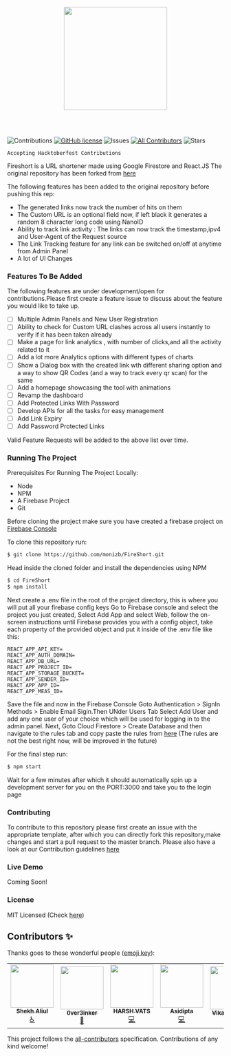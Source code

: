 <p align="center">
<img src="https://firebasestorage.googleapis.com/v0/b/trello-87674.appspot.com/o/Untitled%20design.gif?alt=media&token=ceff00a1-4d3a-4b05-9ffd-68e90f458b2e" width="240"/>
 </p>
 <br>
 <br>

![Contributions](https://img.shields.io/badge/contributions-welcome-brightgreen.svg)
[![GitHub license](https://img.shields.io/github/license/thedevs-network/kutt.svg)](https://github.com/monizb/FireShort/blob/master/LICENSE)
![Issues](https://img.shields.io/github/issues/monizb/FireShort)
[![All Contributors](https://img.shields.io/badge/all_contributors-1-orange.svg?style=flat-square)](#contributors-)
![Stars](https://img.shields.io/github/stars/monizb/FireShort)

`Accepting Hacktoberfest Contributions`

Fireshort is a URL shortener made using Google Firestore and React.JS The
original repository has been forked from
[here](https://github.com/xprilion/fireshort)

The following features has been added to the original repository before pushing
this rep:

- The generated links now track the number of hits on them
- The Custom URL is an optional field now, if left black it generates a random 8
  character long code using NanoID
- Ability to track link activity : The links can now track the timestamp,ipv4
  and User-Agent of the Request source
- The Link Tracking feature for any link can be switched on/off at anytime from
  Admin Panel
- A lot of UI Changes

### Features To Be Added

The following features are under development/open for contributions.Please first
create a feature issue to discuss about the feature you would like to take up.

- [ ] Multiple Admin Panels and New User Registration
- [ ] Ability to check for Custom URL clashes across all users instantly to
      verify if it has been taken already
- [ ] Make a page for link analytics , with number of clicks,and all the
      activity related to it
- [ ] Add a lot more Analytics options with different types of charts
- [ ] Show a Dialog box with the created link wth different sharing option and a
      way to show QR Codes (and a way to track every qr scan) for the same
- [ ] Add a homepage showcasing the tool with animations
- [ ] Revamp the dashboard
- [ ] Add Protected Links With Password
- [ ] Develop APIs for all the tasks for easy management
- [ ] Add Link Expiry
- [ ] Add Password Protected Links

Valid Feature Requests will be added to the above list over time.

### Running The Project

Prerequisites For Running The Project Locally:

- Node
- NPM
- A Firebase Project
- Git

Before cloning the project make sure you have created a firebase project on
[Firebase Console](http://console.firebase.google.com)

To clone this repository run:

```sh
$ git clone https://github.com/monizb/FireShort.git
```

Head inside the cloned folder and install the dependencies using NPM

```sh
$ cd FireShort
$ npm install
```

Next create a .env file in the root of the project directory, this is where you
will put all your firebase config keys Go to Firebase console and select the
project you just created, Select Add App and select Web, follow the on-screen
instructions until Firebase provides you with a config object, take each
property of the provided object and put it inside of the .env file like this:

```
REACT_APP_API_KEY=
REACT_APP_AUTH_DOMAIN=
REACT_APP_DB_URL=
REACT_APP_PROJECT_ID=
REACT_APP_STORAGE_BUCKET=
REACT_APP_SENDER_ID=
REACT_APP_APP_ID=
REACT_APP_MEAS_ID=
```

Save the file and now in the Firebase Console Goto Authentication > SignIn
Methods > Enable Email Sigin.Then UNder Users Tab Select Add User and add any
one user of your choice which will be used for logging in to the admin panel.
Next, Goto Cloud Firestore > Create Database and then navigate to the rules tab
and copy paste the rules from
[here](https://github.com/monizb/FireShort/blob/master/db-rules.json) (The rules
are not the best right now, will be improved in the future)

For the final step run:

```sh
$ npm start
```

Wait for a few minutes after which it should automatically spin up a development
server for you on the PORT:3000 and take you to the login page

### Contributing

To contribute to this repository please first create an issue with the
appropriate template, after which you can directly fork this repository,make
changes and start a pull request to the master branch. Please also have a look
at our Contribution guidelines
[here](https://github.com/monizb/FireShort/blob/master/CONTRBUTING.md)

### Live Demo

Coming Soon!

### License

MIT Licensed (Check
[here](https://github.com/monizb/FireShort/blob/master/LICENSE))

## Contributors ✨

Thanks goes to these wonderful people
([emoji key](https://allcontributors.org/docs/en/emoji-key)):

<!-- ALL-CONTRIBUTORS-LIST:START - Do not remove or modify this section -->
<!-- prettier-ignore-start -->
<!-- markdownlint-disable -->
<table>
  <tr>
    <td align="center"><a href="https://alii13.github.io/portfolio/"><img src="https://avatars1.githubusercontent.com/u/48530814?v=4" width="100px;" alt=""/><br /><sub><b>Shekh Aliul</b></sub></a><br /><a href="#a11y-alii13" title="Accessibility">️️️️♿️</a></td>
    <td align="center"><a href="https://github.com/OverthinkersArea"><img src="https://avatars2.githubusercontent.com/u/53104897?v=4" width="100px;" alt=""/><br /><sub><b>0ver3inker</b></sub></a><br /><a href="https://github.com/monizb/FireShort/commits?author=OverthinkersArea" title="Documentation">📖</a></td>
    <td align="center"><a href="http://harshvats.vercel.app"><img src="https://avatars0.githubusercontent.com/u/45518343?v=4" width="100px;" alt=""/><br /><sub><b>HARSH VATS</b></sub></a><br /><a href="https://github.com/monizb/FireShort/commits?author=harshvats2000" title="Code">💻</a></td>
    <td align="center"><a href="https://github.com/asi309"><img src="https://avatars0.githubusercontent.com/u/22616656?v=4" width="100px;" alt=""/><br /><sub><b>Asidipta</b></sub></a><br /><a href="https://github.com/monizb/FireShort/commits?author=asi309" title="Code">💻</a></td>
    <td align="center"><a href="https://github.com/vikashgaya916"><img src="https://avatars1.githubusercontent.com/u/62158550?v=4" width="100px;" alt=""/><br /><sub><b>Vikash Kumar</b></sub></a><br /><a href="https://github.com/monizb/FireShort/issues?q=author%3Avikashgaya916" title="Bug reports">🐛</a></td>
  </tr>
</table>

<!-- markdownlint-enable -->
<!-- prettier-ignore-end -->
<!-- ALL-CONTRIBUTORS-LIST:END -->

This project follows the
[all-contributors](https://github.com/all-contributors/all-contributors)
specification. Contributions of any kind welcome!
